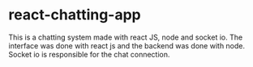 # react-chatting-app

This is a chatting system made with react JS, node and socket io.
The interface was done with react js and the backend was done with node. Socket io is responsible for the  chat connection.
